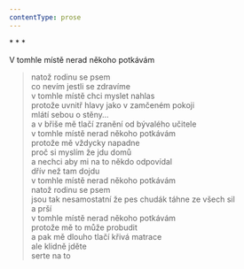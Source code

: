 ```yaml
---
contentType: prose
---
```


\* \* \*

V tomhle místě nerad někoho potkávám

> natož rodinu se psem  
> co nevím jestli se zdravíme  
> v tomhle místě chci myslet nahlas  
> protože uvnitř hlavy jako v zamčeném pokoji  
> mlátí sebou o stěny…  
> a v břiše mě tlačí zranění od bývalého učitele  
> v tomhle místě nerad někoho potkávám  
> protože mě vždycky napadne  
> proč si myslím že jdu domů  
> a nechci aby mi na to někdo odpovídal  
> dřív než tam dojdu  
> v tomhle místě nerad někoho potkávám  
> natož rodinu se psem  
> jsou tak nesamostatní že pes chudák táhne ze všech sil  
> a prší  
> v tomhle místě nerad někoho potkávám  
> protože mě to může probudit  
> a pak mě dlouho tlačí křivá matrace  
> ale klidně jděte  
> serte na to
